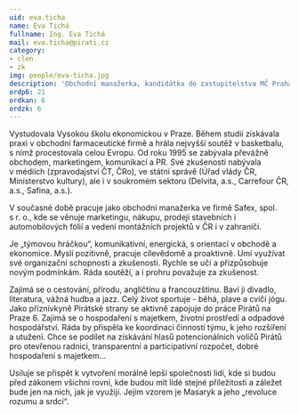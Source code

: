 ```yaml
---
uid: eva.ticha
name: Eva Tichá
fullname: Ing. Eva Tichá
mail: eva.ticha@pirati.cz
category: 
- clen
- zk
img: people/eva-ticha.jpg
description: 'Obchodní manažerka, kandidátka do zastupitelstva MČ Praha 6.'
ordp6: 21
ordkan: 6
ordzk: 6
---
```

Vystudovala Vysokou školu ekonomickou v Praze. Během studií získávala praxi v obchodní farmaceutické firmě a hrála nejvyšší soutěž v basketbalu, s nímž procestovala celou Evropu. Od roku 1995 se zabývala převážně obchodem, marketingem, komunikací a PR. Své zkušenosti nabývala v médiích (zpravodajství ČT, ČRo), ve státní správě (Úřad vlády ČR, Ministerstvo kultury), ale i v soukromém sektoru (Delvita, a.s., Carrefour ČR, a.s., Safina, a.s.).

V současné době pracuje jako obchodní manažerka ve firmě Safex, spol. s r. o., kde se věnuje marketingu, nákupu, prodeji stavebních i automobilových fólií a vedení montážních projektů v ČR i v zahraničí.

Je „týmovou hráčkou“, komunikativní, energická, s orientací v obchodě a ekonomice. Myslí pozitivně, pracuje cílevědomě a proaktivně. Umí využívat své organizační schopnosti a zkušenosti. Rychle se učí a přizpůsobuje novým podmínkám. Ráda soutěží, a i prohru považuje za zkušenost.

Zajímá se o cestování, přírodu, angličtinu a francouzštinu. Baví ji divadlo, literatura, vážná hudba a jazz. Celý život sportuje - běhá, plave a cvičí jógu. Jako příznivkyně Pirátské strany se aktivně zapojuje do práce Pirátů na Praze 6. Zajímá se o hospodaření s majetkem, životní prostředí a odpadové hospodářství. Ráda by přispěla ke koordinaci činností týmu, k jeho rozšíření a utužení. Chce se podílet na získávání hlasů potencionálních voličů Pirátů pro otevřenou radnici, transparentní a participativní rozpočet, dobré hospodaření s majetkem...

Usiluje se přispět k vytvoření morálně lepší společnosti lidí, kde si budou před zákonem všichni rovni, kde budou mít lidé stejné příležitosti a záležet bude jen na nich, jak je využijí. Jejím vzorem je Masaryk a jeho „revoluce rozumu a srdcí“. 
